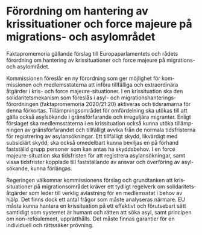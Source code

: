 # Förordning om hantering av krissituationer och force majeure på migrations- och asylområdet

Faktapromemoria gällande förslag till Europa­parla­mentets och rådets förord­ning om hantering av kris­situationer och force majeure på migrations\- och asyl­området.

Kommissionen föreslår en ny förord­ning som ger möjlighet för kom­missionen och medlems­staterna att införa tillfälliga och extra­ordinära åtgärder i kris\- och force majeure\-situationer. I en kris­situation ska den solidaritets­mekanism som föreslås i asyl\- och migrations­hanterings­förordningen (fakta­promemoria 2020/21:20\) aktiveras och tids­ramarna för denna förkortas. Tillämp­nings­området för omför­delning ska utökas till att gälla också asyl­sökande i gräns­förfarande och irreguljära migranter. Enligt förslaget ska medlems­staterna i en kris­situation också kunna utöka tillämp­ningen av gräns­förfarandet och tillfälligt avvika från de normala tids­fristerna för regist­rering av asyl­ansök­ningar. Ett tillfälligt skydd, likvärdigt med subsidiärt skydd, ska också omedel­bart kunna beviljas en på förhand fastställd grupp personer som kan antas ha skyddsbehov. I en force majeure\-situation ska tids­fristen för att registrera asyl­ansök­ningar, samt vissa tidsfrister kopplade till fast­ställande av ansvar och överföring av asyl­sökande, kunna förlängas.

Regeringen välkomnar kom­missionens förslag och grund­tanken att kris­situa­tioner på migrations­området kräver ett tydligt regelverk om solidaritets­åtgärder som leder till verklig avlastning för en medlems­stat i behov av hjälp. Det finns dock ett antal frågor som måste analy­seras närmare. EU måste kunna hantera en kris­situation på ett effektivt och förutse­bart sätt samtidigt som systemet är humant och rätten att söka asyl, samt principen om non\-refoulement, upprätt­hålls. Det måste finnas garantier för en individuell och rätts­säker prövning.
